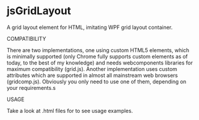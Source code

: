 # jsGridLayout
A grid layout element for HTML, imitating WPF grid layout container.

COMPATIBILITY

There are two implementations, one using custom HTML5 elements, which is minimally supported (only Chrome fully supports custom elements as of today, to the best of my knowledge) and needs webcomponents libraries for maximum compatibility (grid.js). 
Another implementation uses custom attributes which are supported in almost all mainstream web browsers (gridcomp.js).
Obviously you only need to use one of them, depending on your requirements.s

USAGE

Take a look at .html files for to see usage examples.

